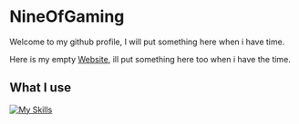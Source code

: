 # NineOfGaming
Welcome to my github profile, I will put something here when i have time.

Here is my empty <a href="https://nineofgaming.github.io" target="_blank">Website</a>, ill put something here too when i have the time.

## What I use
[![My Skills](https://skillicons.dev/icons?i=cs,java,html,js,css,md,unity,blender)](https://skillicons.dev)
